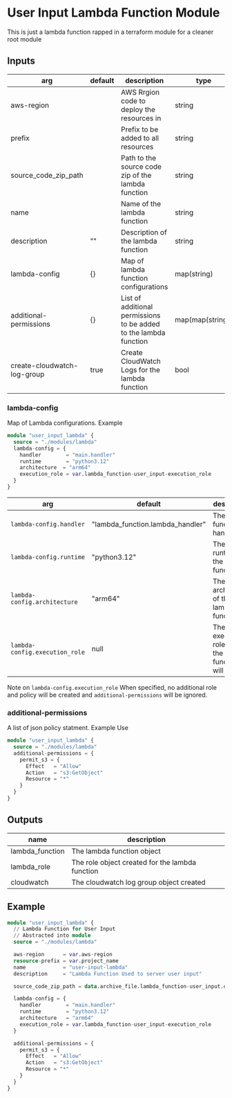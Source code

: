# User Input Lambda Function Module

This is just a lambda function rapped in a terraform module for a cleaner root module

## Inputs

| arg                         | default | description                                                       | type             |
| --------------------------- | ------- | ----------------------------------------------------------------- | ---------------- |
| aws-region                  |         | AWS Rrgion code to deploy the resources in                        | string           |
| prefix                      |         | Prefix to be added to all resources                               | string           |
| source_code_zip_path        |         | Path to the source code zip of the lambda function                | string           |
| name                        |         | Name of the lambda function                                       | string           |
| description                 | ""      | Description of the lambda function                                | string           |
| lambda-config               | {}      | Map of lambda function configurations                             | map(string)      |
| additional-permissions      | {}      | List of additional permissions to be added to the lambda function | map(map(string)) |
| create-cloudwatch-log-group | true    | Create CloudWatch Logs for the lambda function                    | bool             |

### lambda-config

Map of Lambda configurations. Example

```tf
module "user_input_lambda" {
  source = "./modules/lambda"
  lambda-config = {
    handler        = "main.handler"
    runtime        = "python3.12"
    architecture  = "arm64"
    execution_role = var.lambda_function-user_input-execution_role
  }
}
```

| arg                            | default                          | description                                            |
| ------------------------------ | -------------------------------- | ------------------------------------------------------ |
| `lambda-config.handler`        | "lambda_function.lambda_handler" | The lambda function handler                            |
| `lambda-config.runtime`        | "python3.12"                     | The runtime of the lambda function                     |
| `lambda-config.architecture`   | "arm64"                          | The architecture of the lambda function                |
| `lambda-config.execution_role` | null                             | The execution role which the lambda function will use. |

Note on `lambda-config.execution_role` When specified, no additional role and policy will be created and `additional-permissions` will be ignored.

### additional-permissions

A list of json policy statment. Example Use

```tf
module "user_input_lambda" {
  source = "./modules/lambda"
  additional-permissions = {
    permit_s3 = {
      Effect   = "Allow"
      Action   = "s3:GetObject"
      Resource = "*"
    }
  }
}
```

## Outputs

| name            | description                                     |
| --------------- | ----------------------------------------------- |
| lambda_function | The lambda function object                      |
| lambda_role     | The role object created for the lambda function |
| cloudwatch      | The cloudwatch log group object created         |

## Example

```tf
module "user_input_lambda" {
  // Lambda Function for User Input
  // Abstracted into module
  source = "./modules/lambda"

  aws-region      = var.aws-region
  resource-prefix = var.project_name
  name            = "user-input-lambda"
  description     = "Lambda Function Used to server user input"

  source_code_zip_path = data.archive_file.lambda_function-user_input.output_path

  lambda-config = {
    handler        = "main.handler"
    runtime        = "python3.12"
    architecture   = "arm64"
    execution_role = var.lambda_function-user_input-execution_role
  }

  additional-permissions = {
    permit_s3 = {
      Effect   = "Allow"
      Action   = "s3:GetObject"
      Resource = "*"
    }
  }
}
```
